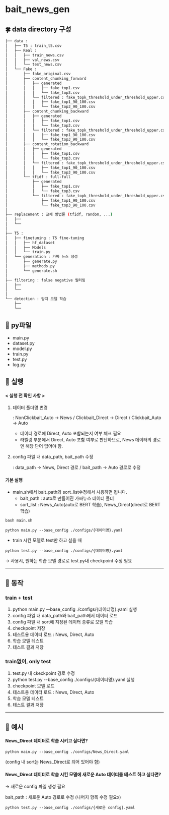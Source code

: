 # bait_news_gen

## 🍀 data directory 구성
```bash
├── data : 
│   ├── T5 : train_t5.csv
│   ├── Real :
│   │   ├── train_news.csv
│   │   ├── val_news.csv
│   │   └── test_news.csv
│   └── Fake :
│       ├── fake_original.csv 
│       ├── content_chunking_forward
│       │   ├── generated
│       │   │   ├── fake_top1.csv
│       │   │   └── fake_top3.csv
│       │   └── filtered : fake_topk_threshold_under_threshold_upper.csv
│       │   │   ├── fake_top1_90_100.csv
│       │   │   └── fake_top3_90_100.csv
│       ├── content_chunking_backward
│       │   ├── generated
│       │   │   ├── fake_top1.csv
│       │   │   └── fake_top3.csv
│       │   └── filtered : fake_topk_threshold_under_threshold_upper.csv
│       │   │   ├── fake_top1_90_100.csv
│       │   │   └── fake_top3_90_100.csv
│       ├── content_rotation_backward
│       │   ├── generated
│       │   │   ├── fake_top1.csv
│       │   │   └── fake_top3.csv
│       │   └── filtered : fake_topk_threshold_under_threshold_upper.csv
│       │   │   ├── fake_top1_90_100.csv
│       │   │   └── fake_top3_90_100.csv
│       └── tfidf : full-full
│           ├── generated
│           │   ├── fake_top1.csv
│           │   └── fake_top3.csv
│           └── filtered : fake_topk_threshold_under_threshold_upper.csv
│               ├── fake_top1_90_100.csv
│               └── fake_top3_90_100.csv
│
├── replacement : 교체 방법론 (tfidf, random, ...)
│   ├── 
│   └──
│ 
├── T5 :
│   ├── finetuning : T5 fine-tuning
│   │   ├── hf_dataset  
│   │   ├── Models  
│   │   └── train.py
│   └── generation : 가짜 뉴스 생성
│       ├── generate.py  
│       ├── methods.py  
│       └── generate.sh
│
├── filtering : false negative 필터링
│   ├── 
│   └──
│
└── detection : 탐지 모델 학습
    ├── 
    └──
```

## 💚 py파일
- main.py
- dataset.py
- model.py
- train.py
- test.py
- log.py


## 🔫 실행

#### < 실행 전 확인 사항 >
1.  데이터 폴더명 변경

    : NonClickbait_Auto → News / Clickbait_Direct → Direct / Clickbait_Auto → Auto

    - 데이터 경로에 Direct, Auto 포함되는지 여부 체크 필요
    - 라벨링 부분에서 Direct, Auto 포함 여부로 판단하므로, News 데이터의 경로엔 해당 단어 없어야 함.

2. config 파일 내 data_path, bait_path 수정
    
    : data_path → News, Direct 경로 / bait_path → Auto 경로로 수정




#### 기본 실행
- main.sh에서 bait_path와 sort_list수정해서 사용하면 됩니다.
    - bait_path : auto로 만들어진 가짜뉴스 데이터 폴더
    - sort_list : News_Auto(auto로 BERT 학습), News_Direct(direct로 BERT 학습)
```
bash main.sh
```

```
python main.py --base_config ./configs/{데이터명}.yaml
```

- train 시킨 모델로 test만 하고 싶을 때

```
python test.py --base_config ./configs/{데이터명}.yaml
```
 → 사용시, 원하는 학습 모델 경로로 test.py내 checkpoint 수정 필요

---------------

## 🍈 동작
### train + test
1. python main.py --base_config ./configs/{데이터명}.yaml 실행
2. config 파일 내 data_path와 bait_path에서 데이터 로드
3. config 파일 내 sort에 지정된 데이터 종류로 모델 학습
4. checkpoint 저장
5. 테스트용 데이터 로드 : News, Direct, Auto
6. 학습 모델 테스트
7. 테스트 결과 저장


### train없이, only test
1. test.py 내 ckeckpoint 경로 수정
2. python test.py --base_config ./configs/{데이터명}.yaml 실행
3. checkpoint 모델 로드
4. 테스트용 데이터 로드 : News, Direct, Auto 
5. 학습 모델 테스트
6. 테스트 결과 저장


---------------
## 🍏 예시

#### News_Direct 데이터로 학습 시키고 싶다면?
```
python main.py --base_config ./configs/News_Direct.yaml
```
(config 내 sort는 News_Direct로 되어 있어야 함)


#### News_Direct 데이터로 학습 시킨 모델에 새로운 Auto 데이터를 테스트 하고 싶다면?
→ 새로운 config 파일 생성 필요

bait_path : 새로운 Auto 경로로 수정 (나머지 항목 수정 필요x)
```
python test.py --base_config ./configs/{새로운 config}.yaml
```

